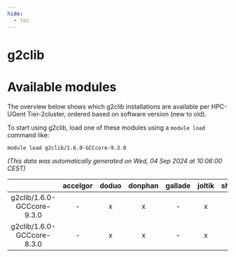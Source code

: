 ```yaml
---
hide:
  - toc
---
```


g2clib
======

# Available modules


The overview below shows which g2clib installations are available per HPC-UGent Tier-2cluster, ordered based on software version (new to old).

To start using g2clib, load one of these modules using a `module load` command like:

```shell
module load g2clib/1.6.0-GCCcore-9.3.0
```

*(This data was automatically generated on Wed, 04 Sep 2024 at 10:06:00 CEST)*  

| |accelgor|doduo|donphan|gallade|joltik|shinx|skitty|
| :---: | :---: | :---: | :---: | :---: | :---: | :---: | :---: |
|g2clib/1.6.0-GCCcore-9.3.0|-|x|x|-|x|-|x|
|g2clib/1.6.0-GCCcore-8.3.0|-|x|x|-|x|-|x|
